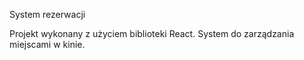 System rezerwacji

Projekt wykonany z użyciem biblioteki React. System do zarządzania miejscami w kinie.
